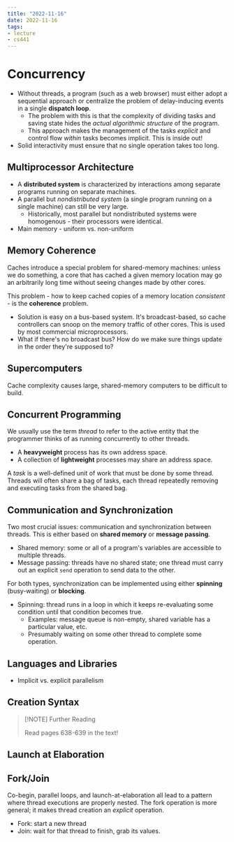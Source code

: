 ```yaml
---
title: "2022-11-16"
date: 2022-11-16
tags:
- lecture
- cs441
---
```


# Concurrency

* Without threads, a program (such as a web browser) must either adopt a sequential approach or centralize the problem of delay-inducing events in a single **dispatch loop**.
	* The problem with this is that the complexity of dividing tasks and saving state hides the *actual algorithmic structure* of the program.
	* This approach makes the management of the tasks *explicit* and control flow *within* tasks becomes implicit. This is inside out!
* Solid interactivity must ensure that no single operation takes too long.

## Multiprocessor Architecture

* A **distributed system** is characterized by interactions among separate programs running on separate machines.
* A parallel but *nondistributed system* (a single program running on a single machine) can still be very large.
	* Historically, most parallel but nondistributed systems were homogenous - their processors were identical.
* Main memory - uniform vs. non-uniform

## Memory Coherence

Caches introduce a special problem for shared-memory machines: unless we do something, a core that has cached a given memory location may go an arbitrarily long time without seeing changes made by other cores.

This problem - how to keep cached copies of a memory location *consistent* - is the **coherence** problem.
* Solution is easy on a bus-based system. It's broadcast-based, so cache controllers can snoop on the memory traffic of other cores. This is used by most commercial microprocessors.
* What if there's no broadcast bus? How do we make sure things update in the order they're supposed to?

## Supercomputers

Cache complexity causes large, shared-memory computers to be difficult to build.

## Concurrent Programming

We usually use the term *thread* to refer to the active entity that the programmer thinks of as running concurrently to other threads.

* A **heavyweight** process has its own address space.
* A collection of **lightweight** processes may share an address space.

A *task* is a well-defined unit of work that must be done by some thread. Threads will often share a bag of tasks, each thread repeatedly removing and executing tasks from the shared bag.

## Communication and Synchronization

Two most crucial issues: communication and synchronization between threads. This is either based on **shared memory** or **message passing**.
* Shared memory: some or all of a program's variables are accessible to multiple threads.
* Message passing: threads have no shared state; one thread must carry out an explicit `send` operation to send data to the other.

For both types, synchronization can be implemented using either **spinning** (busy-waiting) or **blocking**.
* Spinning: thread runs in a loop in which it keeps re-evaluating some condition until that condition becomes true.
	* Examples: message queue is non-empty, shared variable has a particular value, etc.
	* Presumably waiting on some other thread to complete some operation.

## Languages and Libraries

* Implicit vs. explicit parallelism

## Creation Syntax

> [!NOTE] Further Reading
> 
 > Read pages 638-639 in the text!

## Launch at Elaboration

## Fork/Join

Co-begin, parallel loops, and launch-at-elaboration all lead to a pattern where thread executions are properly nested. The fork operation is more general; it makes thread creation an *explicit* operation.
* Fork: start a new thread
* Join: wait for that thread to finish, grab its values.


